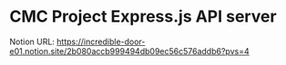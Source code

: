 # CMC Project Express.js API server
Notion URL: https://incredible-door-e01.notion.site/2b080accb999494db09ec56c576addb6?pvs=4

